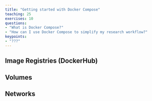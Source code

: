 ```yaml
---
title: "Getting started with Docker Compose"
teaching: 25
exercises: 10
questions:
- "What is Docker Compose?"
- "How can I use Docker Compose to simplify my research workflow?"
keypoints:
- "???"
---
```


## Image Registries (DockerHub)

## Volumes

## Networks

